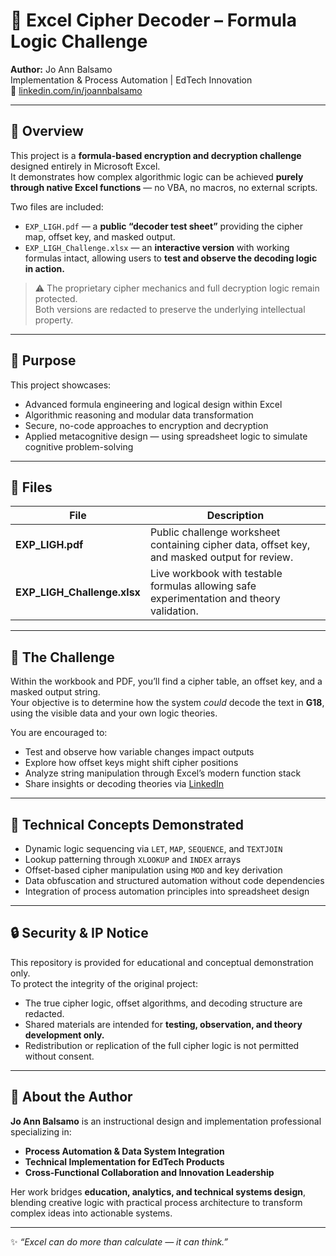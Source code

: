 # 🧩 Excel Cipher Decoder – Formula Logic Challenge

**Author:** Jo Ann Balsamo  
Implementation & Process Automation | EdTech Innovation  
📎 [linkedin.com/in/joannbalsamo](https://linkedin.com/in/joannbalsamo)

---

## 🧠 Overview

This project is a **formula-based encryption and decryption challenge** designed entirely in Microsoft Excel.  
It demonstrates how complex algorithmic logic can be achieved **purely through native Excel functions** — no VBA, no macros, no external scripts.

Two files are included:

- `EXP_LIGH.pdf` — a **public “decoder test sheet”** providing the cipher map, offset key, and masked output.  
- `EXP_LIGH_Challenge.xlsx` — an **interactive version** with working formulas intact, allowing users to **test and observe the decoding logic in action.**

> ⚠️ The proprietary cipher mechanics and full decryption logic remain protected.  
> Both versions are redacted to preserve the underlying intellectual property.

---

## 🎯 Purpose

This project showcases:
- Advanced formula engineering and logical design within Excel
- Algorithmic reasoning and modular data transformation
- Secure, no-code approaches to encryption and decryption
- Applied metacognitive design — using spreadsheet logic to simulate cognitive problem-solving

---

## 📁 Files

| File | Description |
|------|--------------|
| **EXP_LIGH.pdf** | Public challenge worksheet containing cipher data, offset key, and masked output for review. |
| **EXP_LIGH_Challenge.xlsx** | Live workbook with testable formulas allowing safe experimentation and theory validation. |

---

## 🧩 The Challenge

Within the workbook and PDF, you’ll find a cipher table, an offset key, and a masked output string.  
Your objective is to determine how the system *could* decode the text in **G18**, using the visible data and your own logic theories.

You are encouraged to:
- Test and observe how variable changes impact outputs  
- Explore how offset keys might shift cipher positions  
- Analyze string manipulation through Excel’s modern function stack  
- Share insights or decoding theories via [LinkedIn](https://linkedin.com/in/joannbalsamo)

---

## 🧰 Technical Concepts Demonstrated

- Dynamic logic sequencing via `LET`, `MAP`, `SEQUENCE`, and `TEXTJOIN`  
- Lookup patterning through `XLOOKUP` and `INDEX` arrays  
- Offset-based cipher manipulation using `MOD` and key derivation  
- Data obfuscation and structured automation without code dependencies  
- Integration of process automation principles into spreadsheet design

---

## 🔒 Security & IP Notice

This repository is provided for educational and conceptual demonstration only.  
To protect the integrity of the original project:

- The true cipher logic, offset algorithms, and decoding structure are redacted.  
- Shared materials are intended for **testing, observation, and theory development only.**  
- Redistribution or replication of the full cipher logic is not permitted without consent.

---

## 💬 About the Author

**Jo Ann Balsamo** is an instructional design and implementation professional specializing in:

- **Process Automation & Data System Integration**  
- **Technical Implementation for EdTech Products**  
- **Cross-Functional Collaboration and Innovation Leadership**

Her work bridges **education, analytics, and technical systems design**, blending creative logic with practical process architecture to transform complex ideas into actionable systems.

---

✨ *“Excel can do more than calculate — it can think.”*
